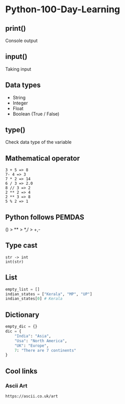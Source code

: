 # Python-100-Day-Learning

## print()

Console output

## input()

Taking input

## Data types

* String
* Integer
* Float
* Boolean (True / False)

## type()

Check data type of the variable

## Mathematical operator

```text
3 + 5 => 8
7- 4 => 3
7 * 2 => 14
6 / 3 => 2.0
8 // 3 => 2
2 ** 2 => 4
2 ** 3 => 8
5 % 2 => 1
```

## Python follows PEMDAS

()  >  ** >  *,/  >  +,-

## Type cast

````text
str -> int
int(str)
````

## List

``` python
empty_list = []
indian_states = ["Kerala", "MP", "UP"]
indian_states[0] # Kerala
```

## Dictionary
```python
empty_dic = {}
dic = {
    "India": "Asia",
    "Usa": "North America",
    "UK": "Europe",
    7: "There are 7 continents"
}

```

## Cool links

### Ascii Art

```text
https://ascii.co.uk/art
```

[//]: # ()